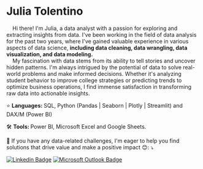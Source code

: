 
# Julia Tolentino

<p align="left"> 
&nbsp; &nbsp; 
  Hi there! I'm Julia, a data analyst with a passion for exploring and extracting insights from data. I've been working in the field of data analysis for the past two years, where I've gained valuable experience in various aspects of data science, <b> including data cleaning, data wrangling, data visualization, and data modeling. </b> <br>
&nbsp; &nbsp; 
  My fascination with data stems from its ability to tell stories and uncover hidden patterns. I'm always intrigued by the potential of data to solve real-world problems and make informed decisions. Whether it's analyzing student behavior to improve college strategies or predicting trends to optimize business operations, I find immense satisfaction in transforming raw data into actionable insights.
</p>

<p align="left">
  ⭐ <b> Languages: </b> SQL, Python (Pandas | Seaborn | Plotly | Streamlit) and DAX/M (Power BI)
</p>

<p align="left">
  🛠️  <b> Tools: </b> Power BI, Microsoft Excel and Google Sheets.
</p>

<p align="left">
  💌  If you have any data-related challenges, I'm eager to help you find solutions that drive value and make a positive impact 😊: ⤵️
</p>

[![Linkedin Badge](https://img.shields.io/badge/-Julia%20Tolentino-0077B5?style=flat-square&logo=Linkedin&logoColor=white&link=https://www.linkedin.com/in/julia-tolentino/)](https://www.linkedin.com/in/julia-tolentino/) 
[![Microsoft Outlook Badge](https://img.shields.io/badge/-julia.tolentino@hotmail.com-0078D4?style=flat-square&logo=microsoft-outlook&logoColor=white&link=mailto:julia.mtolentino@hotmail.com)](mailto:julia.mtolentino@hotmail.com)

